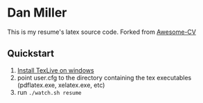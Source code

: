 # Dan Miller

This is my resume's latex source code. Forked from [Awesome-CV](https://github.com/posquit0/Awesome-CV)

## Quickstart

1. [Install TexLive on windows](https://tug.org/texlive/windows.html)
2. point user.cfg to the directory containing the tex executables (pdflatex.exe, xelatex.exe, etc)
3. run `./watch.sh resume`

